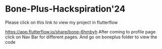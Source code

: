 # Bone-Plus-Hackspiration'24
Please click on this link to view my project in flutterflow

https://app.flutterflow.io/share/bone-6hmbyh
After coming to profile page click on Nav Bar for different pages.
And go on boneplus folder to view the code

